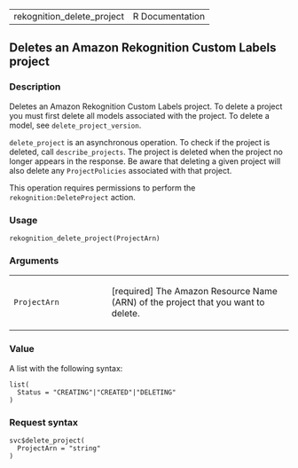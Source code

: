 <table style="width: 100%;">
<tbody>
<tr class="odd">
<td>rekognition_delete_project</td>
<td style="text-align: right;">R Documentation</td>
</tr>
</tbody>
</table>

## Deletes an Amazon Rekognition Custom Labels project

### Description

Deletes an Amazon Rekognition Custom Labels project. To delete a project
you must first delete all models associated with the project. To delete
a model, see `delete_project_version`.

`delete_project` is an asynchronous operation. To check if the project
is deleted, call `describe_projects`. The project is deleted when the
project no longer appears in the response. Be aware that deleting a
given project will also delete any `ProjectPolicies` associated with
that project.

This operation requires permissions to perform the
`rekognition:DeleteProject` action.

### Usage

    rekognition_delete_project(ProjectArn)

### Arguments

<table>
<colgroup>
<col style="width: 35%" />
<col style="width: 65%" />
</colgroup>
<tbody>
<tr class="odd">
<td><code
id="rekognition_delete_project_:_ProjectArn">ProjectArn</code></td>
<td><p>[required] The Amazon Resource Name (ARN) of the project that you
want to delete.</p></td>
</tr>
</tbody>
</table>

### Value

A list with the following syntax:

    list(
      Status = "CREATING"|"CREATED"|"DELETING"
    )

### Request syntax

    svc$delete_project(
      ProjectArn = "string"
    )
